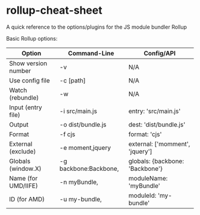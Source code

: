 # rollup-cheat-sheet
A quick reference to the options/plugins for the JS module bundler Rollup

Basic Rollup options:

| Option              | Command-Line          | Config/API                      |
| ------------------- | --------------------- | ------------------------------- |
| Show version number | -v                    | N/A                             |
| Use config file     | -c [path]             | N/A                             |
| Watch (rebundle)    | -w                    | N/A                             |
| Input (entry file)  | -i src/main.js        | entry: 'src/main.js'            |
| Output              | -o dist/bundle.js     | dest: 'dist/bundle.js'          |
| Format              | -f cjs                | format: 'cjs'                   |
| External (exclude)  | -e moment,jquery      | external: ['momment', 'jquery'] |
| Globals (window.X)  | -g backbone:Backbone, | globals: {backbone: 'Backbone'} |
| Name (for UMD/IIFE) | -n myBundle,          | moduleName: 'myBundle'          |
| ID (for AMD)        | -u my-bundle,         | moduleId: 'my-bundle'           |
